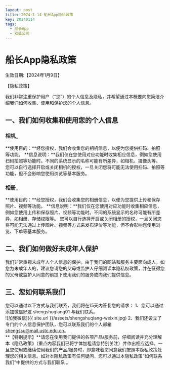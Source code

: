 ```yaml
---
layout: post
title: 2024-1-14-船长App隐私政策
key: 20240114
tags:
  - 船长App
  - 双盛公司
---
```


# 船长App隐私政策

生效日期:【2024年1月9日】

【隐私政策】

我们非常注重保护用户（“您”）的个人信息及隐私，并希望通过本概要向您简洁介绍我们如何收集、使用和保护您的个人信息。

## 一、我们如何收集和使用您的个人信息

### 相机_

**使用目的：**经您授权，我们会收集您的相机信息，以便为您提供扫码、拍照等功能。
**信息说明：**我们仅在您使用对应功能时收集相应信息，例如您使用扫码拍照等功能时。不同的系统显示的名称可能有所差异，如相机、摄像头等。
您可以自行选择开启或关闭相机的授权，一旦关闭您将可能无法使用扫码、拍照等功能，但不会影响您使用浏览等基本服务。

### 相册_

**使用目的：**经您授权，我们会收集您的相册信息，以便为您提供上传和保存照片、视频等功能。
**信息说明：**我们仅在您使用对应功能时收集相应信息，例如您使用上传和保存照片、视频等功能时。不同的系统显示的名称可能有所差异，如相册、存储权限等。
您可以自行选择开启或关闭相册的授权，一旦关闭您将可能无法通过上传图片、视频等方式来发布评价等功能，但不会影响您使用浏览、下单等基本服务。

## 二、我们如何做好未成年人保护

我们非常重视未成年人个人信息的保护。由于我们的网站和服务主要面向成人，如您为未成年人的，建议您请您的父母或监护人仔细阅读本隐私权政策，并在征得您的父母或监护人同意的前提下使用我们的服务或向我们提供信息。


## 三、您如何联系我们

您可以通过以下方式与我们联系，我们将在15天内答复您的请求：
1、您可以通过添加微信好友 shengshuqiang01 与我们联系。
<br>![加我微信]({{ site.url }}/assets/shengshuqiang-weixin.jpg)
2、我们还设立了专门的个人信息保护团队，您可以联系我们的个人邮箱 shengssu@mail.ustc.edu.cn。
<br>
**【特别提示】**请您在使用我们提供的各项产品/服务前，仔细阅读并充分理解本《隐私政策》（重点内容我们已将字体加粗请您特别关注）并作出相应选择。一旦您使用或继续使用我们的产品/服务时，即意味着您同意我们按照本隐私政策处理您的相关信息。如对本隐私政策有任何疑问，您可以通过本隐私政策“如何联系我们”中提供的方式与我们联系 。